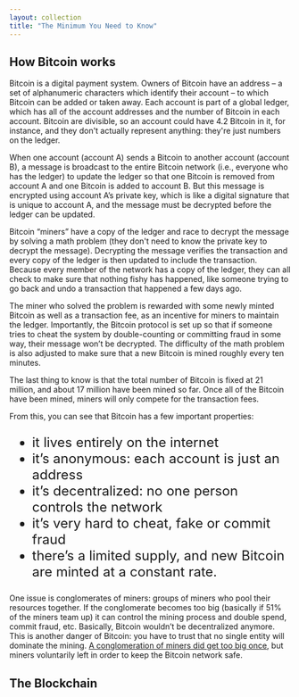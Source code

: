 ```yaml
---
layout: collection
title: "The Minimum You Need to Know"
---
```


<h2>How Bitcoin works</h2>

<p>Bitcoin is a digital payment system. Owners of Bitcoin have an address – a set of alphanumeric characters which identify their account – to which Bitcoin can be added or taken away. Each account is part of a global ledger, which has all of the account addresses and the number of Bitcoin in each account. Bitcoin are divisible, so an account could have 4.2 Bitcoin in it, for instance, and they don't actually represent anything: they're just numbers on the ledger.</p>

<p>When one account (account A) sends a Bitcoin to another account (account B), a message is broadcast to the entire Bitcoin network (i.e., everyone who has the ledger) to update the ledger so that one Bitcoin is removed from account A and one Bitcoin is added to account B. But this message is encrypted using account A’s private key, which is like a digital signature that is unique to account A, and the message must be decrypted before the ledger can be updated.</p>

<p>Bitcoin “miners” have a copy of the ledger and race to decrypt the message by solving a math problem (they don't need to know the private key to decrypt the message). Decrypting the message verifies the transaction and every copy of the ledger is then updated to include the transaction. Because every member of the network has a copy of the ledger, they can all check to make sure that nothing fishy has happened, like someone trying to go back and undo a transaction that happened a few days ago.</p>

<p>The miner who solved the problem is rewarded with some newly minted Bitcoin as well as a transaction fee, as an incentive for miners to maintain the ledger. Importantly, the Bitcoin protocol is set up so that if someone tries to cheat the system by double-counting or committing fraud in some way, their message won’t be decrypted. The difficulty of the math problem is also adjusted to make sure that a new Bitcoin is mined roughly every ten minutes.</p>

<p> The last thing to know is that the total number of Bitcoin is fixed at 21 million, and about 17 million have been mined so far. Once all of the Bitcoin have been mined, miners will only compete for the transaction fees.</p>

<p>From this, you can see that Bitcoin has a few important properties:
<ul style="font-size:x-large;">
  <li>it lives entirely on the internet</li>
  <li>it’s anonymous: each account is just an address</li>
  <li>it’s decentralized: no one person controls the network</li>
  <li>it’s very hard to cheat, fake or commit fraud</li>
  <li>there’s a limited supply, and new Bitcoin are minted at a constant rate.</li>
</ul>
</p>

<p>One issue is conglomerates of miners: groups of miners who pool their resources together. If the conglomerate becomes too big (basically if 51% of the miners team up) it can control the mining process and double spend, commit fraud, etc. Basically, Bitcoin wouldn’t be decentralized anymore. This is another danger of Bitcoin: you have to trust that no single entity will dominate the mining. <a href="https://en.wikipedia.org/wiki/Ghash.io">A conglomeration of miners did get too big once</a>, but miners voluntarily left in order to keep the Bitcoin network safe.</p>


<h2>The Blockchain</h2>

















